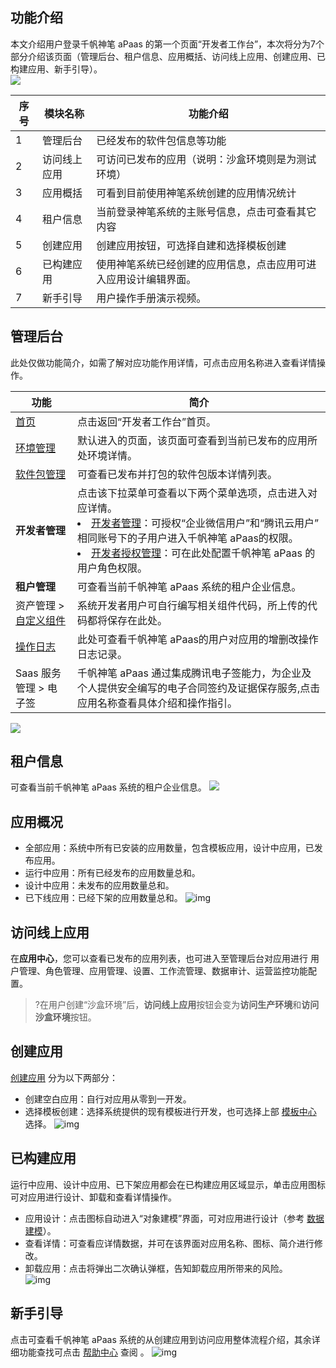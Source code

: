 ## 功能介绍

本文介绍用户登录千帆神笔 aPaas 的第一个页面“开发者工作台”，本次将分为7个部分介绍该页面（管理后台、租户信息、应用概括、访问线上应用、创建应用、已构建应用、新手引导）。  
![](https://qcloudimg.tencent-cloud.cn/raw/f7d82426ac05952f86de91cce83e70ed.png)

| 序号 | 模块名称 | 功能介绍 |
|---------|---------|---------|
| 1 |  管理后台 | 已经发布的软件包信息等功能 | 
| 2 |  访问线上应用 | 可访问已发布的应用（说明：沙盒环境则是为测试环境） | 
| 3 |  应用概括 |可看到目前使用神笔系统创建的应用情况统计 | 
| 4 | 租户信息 | 当前登录神笔系统的主账号信息，点击可查看其它内容 | 
| 5 | 创建应用 | 创建应用按钮，可选择自建和选择模板创建 |
| 6 | 已构建应用 | 使用神笔系统已经创建的应用信息，点击应用可进入应用设计编辑界面。 |
| 7 | 新手引导 | 用户操作手册演示视频。|


## 管理后台
此处仅做功能简介，如需了解对应功能作用详情，可点击应用名称进入查看详情操作。

| 功能 | 简介 | 
|---------|---------|
| [首页](https://apaas.cloud.tencent.com/backend) | 点击返回“开发者工作台”首页。  |
| [环境管理](https://cloud.tencent.com/document/product/1365/68036) | 默认进入的页面，该页面可查看到当前已发布的应用所处环境详情。  |
| [软件包管理](https://cloud.tencent.com/document/product/1365/68037) | 可查看已发布并打包的软件包版本详情列表。   |
| **开发者管理** | 点击该下拉菜单可查看以下两个菜单选项，点击进入对应详情。  <li>[开发者管理](https://cloud.tencent.com/document/product/1365/68038)：可授权“企业微信用户”和“腾讯云用户” 相同账号下的子用户进入千帆神笔 aPaas的权限。</li><li> [开发者授权管理](https://cloud.tencent.com/document/product/1365/68039)：可在此处配置千帆神笔 aPaas 的用户角色权限。 </li> |
| **租户管理** | 可查看当前千帆神笔 aPaas 系统的租户企业信息。  
| 资产管理 > [自定义组件](https://cloud.tencent.com/document/product/1365/68657) | 系统开发者用户可自行编写相关组件代码，所上传的代码都将保存在此处。  
| [操作日志](https://cloud.tencent.com/document/product/1365/68040) | 此处可查看千帆神笔 aPaas的用户对应用的增删改操作日志记录。  
| Saas 服务管理 > 电子签 | 千帆神笔 aPaas 通过集成腾讯电子签能力，为企业及个人提供安全编写的电子合同签约及证据保存服务,点击应用名称查看具体介绍和操作指引。|

![](https://qcloudimg.tencent-cloud.cn/raw/2d8c31a1fce682e5048dc468aa45aeb2.png)

## 租户信息
可查看当前千帆神笔 aPaas 系统的租户企业信息。
![](https://qcloudimg.tencent-cloud.cn/raw/3d46b5bb501fe17b00088bbcaf4599a7.png)

## 应用概况

- 全部应用：系统中所有已安装的应用数量，包含模板应用，设计中应用，已发布应用。
- 运行中应用：所有已经发布的应用数量总和。
- 设计中应用：未发布的应用数量总和。
- 已下线应用：已经下架的应用数量总和。
![img](https://qcloudimg.tencent-cloud.cn/raw/6e6142a60089cd5960997d5e4acc4170.png)


## 访问线上应用

在**应用中心**，您可以查看已发布的应用列表，也可进入至管理后台对应用进行 用户管理、角色管理、应用管理、设置、工作流管理、数据审计、运营监控功能配置。

>?在用户创建“沙盒环境”后，**访问线上应用**按钮会变为**访问生产环境**和**访问沙盒环境**按钮。

## 创建应用 
[创建应用](https://cloud.tencent.com/document/product/1365/67926) 分为以下两部分：
- 创建空白应用：自行对应用从零到一开发。  
- 选择模板创建：选择系统提供的现有模板进行开发，也可选择上部 [模板中心](https://apaas.cloud.tencent.com/application/home) 选择。
![img](https://main.qcloudimg.com/raw/a95e27e9b3c5fec5c4dbecf676b9e9db.png)

## 已构建应用
运行中应用、设计中应用、已下架应用都会在已构建应用区域显示，单击应用图标可对应用进行设计、卸载和查看详情操作。  
- 应用设计：点击图标自动进入“对象建模”界面，可对应用进行设计（参考 [数据建模](https://cloud.tencent.com/document/product/1365/67951)）。  
- 查看详情：可查看应详情数据，并可在该界面对应用名称、图标、简介进行修改。  
- 卸载应用：点击将弹出二次确认弹框，告知卸载应用所带来的风险。  
![img](https://qcloudimg.tencent-cloud.cn/raw/973fe5e49300da5cab3ccb0e7e98894e.png)

## 新手引导
点击可查看千帆神笔 aPaas 系统的从创建应用到访问应用整体流程介绍，其余详细功能查找可点击 [帮助中心](https://help.apaas.cloud.tencent.com/docs/product) 查阅 。
![img](https://qcloudimg.tencent-cloud.cn/raw/540409f9ef515bc3ed49c53540355e1d.png)  
